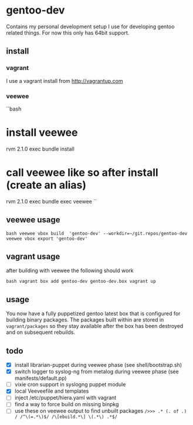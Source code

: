 # gentoo-dev

Contains my personal development setup I use for developing
gentoo related things. For now this only has 64bit support.

## install
### vagrant
I use a vagrant install from http://vagrantup.com

### veewee

``bash
# install veewee
rvm 2.1.0 exec bundle install
# call veewee like so after install (create an alias)
rvm 2.1.0 exec bundle exec veewee
``

## veewee usage

``bash
veewee vbox build  'gentoo-dev' --workdir=~/git.repos/gentoo-dev
veewee vbox export 'gentoo-dev'
``

## vagrant usage

after building with veewee the following should work

``bash
vagrant box add gentoo-dev gentoo-dev.box
vagrant up
``

## usage

You now have a fully puppetized gentoo latest box that is configured
for building binary packages. The packages built within are stored
in ``vagrant/packages`` so they stay available after the box has been
destroyed and on subsequent rebuilds.

## todo
* [x] install librarian-puppet during veewee phase (see shell/bootstrap.sh)
* [x] switch logger to syslog-ng from metalog during veewee phase (see manifests/default.pp)
* [ ] vixie cron support in syslogng puppet module
* [x] local Veeveefile and templates
* [ ] inject /etc/puppet/hiera.yaml with vagrant
* [ ] find a way to force build on missing binpkg
* [ ] use these on veewee output to find unbuilt packages
``
  />>> .* (. of .) /
  /^\(=.*\)$/
  /\[ebuild.*\] \(.*\) .*$/
``
